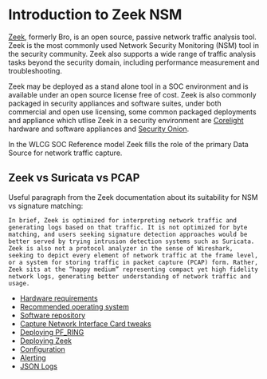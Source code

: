# Introduction to Zeek NSM
[Zeek](https://docs.zeek.org/en/master/about.html), formerly Bro, is an open source, passive network traffic analysis tool.  Zeek is the most commonly used Network Security Monitoring (NSM) tool in the security community.  Zeek also supports a wide range of traffic analysis tasks beyond the security domain, including performance measurement and troubleshooting.

Zeek may be deployed as a stand alone tool in a SOC environment and is available under an open source license free of cost.  Zeek is also commonly packaged in security appliances and software suites, under both commercial and open use licensing, some common packaged deployments and appliance which utlise Zeek in a security environment are [Corelight](https://corelight.com/) hardware and software appliances  and [Security Onion](https://securityonionsolutions.com/).

In the WLCG SOC Reference model Zeek fills the role of the primary Data Source for network traffic capture.

## Zeek vs Suricata vs PCAP

Useful paragraph from the Zeek documentation about its suitability for NSM vs signature matching:

```
In brief, Zeek is optimized for interpreting network traffic and generating logs based on that traffic. It is not optimized for byte matching, and users seeking signature detection approaches would be better served by trying intrusion detection systems such as Suricata. Zeek is also not a protocol analyzer in the sense of Wireshark, seeking to depict every element of network traffic at the frame level, or a system for storing traffic in packet capture (PCAP) form. Rather, Zeek sits at the “happy medium” representing compact yet high fidelity network logs, generating better understanding of network traffic and usage.
```

- [Hardware requirements](hardware_requirements.md)
- [Recommended operating system](recommended_os.md)
- [Software repository](software_repository.md)
- [Capture Network Interface Card tweaks](nic_tweaks.md)
- [Deploying PF_RING](deployment_pfring.md)
- [Deploying Zeek](deployment_zeek.md)
- [Configuration](configuration.md)
- [Alerting](intel.md)
- [JSON Logs](json.md)
